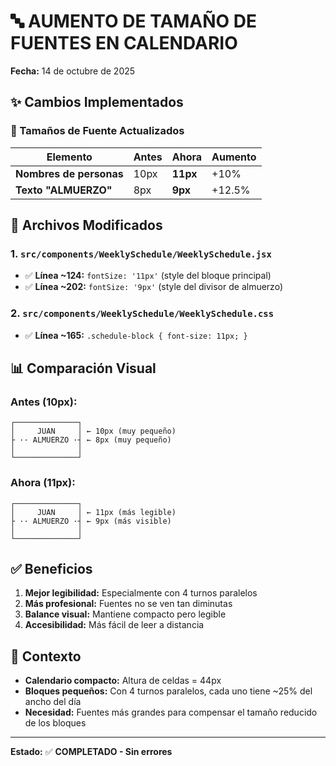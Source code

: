 # 🔤 AUMENTO DE TAMAÑO DE FUENTES EN CALENDARIO
**Fecha:** 14 de octubre de 2025

## ✨ Cambios Implementados

### 📏 Tamaños de Fuente Actualizados

| Elemento | Antes | Ahora | Aumento |
|----------|-------|-------|---------|
| **Nombres de personas** | 10px | **11px** | +10% |
| **Texto "ALMUERZO"** | 8px | **9px** | +12.5% |

## 🔧 Archivos Modificados

### 1. `src/components/WeeklySchedule/WeeklySchedule.jsx`
- ✅ **Línea ~124:** `fontSize: '11px'` (style del bloque principal)
- ✅ **Línea ~202:** `fontSize: '9px'` (style del divisor de almuerzo)

### 2. `src/components/WeeklySchedule/WeeklySchedule.css`
- ✅ **Línea ~165:** `.schedule-block { font-size: 11px; }`

## 📊 Comparación Visual

### Antes (10px):
```
┌──────────────┐
│     JUAN     │ ← 10px (muy pequeño)
├ ·· ALMUERZO ·┤ ← 8px (muy pequeño)
│              │
└──────────────┘
```

### Ahora (11px):
```
┌──────────────┐
│     JUAN     │ ← 11px (más legible)
├ ·· ALMUERZO ·┤ ← 9px (más visible)
│              │
└──────────────┘
```

## ✅ Beneficios

1. **Mejor legibilidad:** Especialmente con 4 turnos paralelos
2. **Más profesional:** Fuentes no se ven tan diminutas
3. **Balance visual:** Mantiene compacto pero legible
4. **Accesibilidad:** Más fácil de leer a distancia

## 🎯 Contexto

- **Calendario compacto:** Altura de celdas = 44px
- **Bloques pequeños:** Con 4 turnos paralelos, cada uno tiene ~25% del ancho del día
- **Necesidad:** Fuentes más grandes para compensar el tamaño reducido de los bloques

---
**Estado:** ✅ **COMPLETADO - Sin errores**
